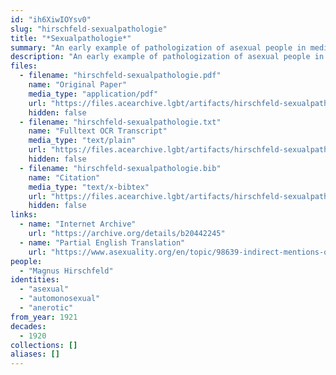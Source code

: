 ```yaml
---
id: "ih6XiwIOYsv0"
slug: "hirschfeld-sexualpathologie"
title: "*Sexualpathologie*"
summary: "An early example of pathologization of asexual people in medical literature and use of the term \"asexual\""
description: "An early example of pathologization of asexual people in medical literature, in which the author develops a typology of asexual people that includes the term \"asexual\" (CW: pathologizing asexual people)"
files:
  - filename: "hirschfeld-sexualpathologie.pdf"
    name: "Original Paper"
    media_type: "application/pdf"
    url: "https://files.acearchive.lgbt/artifacts/hirschfeld-sexualpathologie/hirschfeld-sexualpathologie.pdf"
    hidden: false
  - filename: "hirschfeld-sexualpathologie.txt"
    name: "Fulltext OCR Transcript"
    media_type: "text/plain"
    url: "https://files.acearchive.lgbt/artifacts/hirschfeld-sexualpathologie/hirschfeld-sexualpathologie.txt"
    hidden: false
  - filename: "hirschfeld-sexualpathologie.bib"
    name: "Citation"
    media_type: "text/x-bibtex"
    url: "https://files.acearchive.lgbt/artifacts/hirschfeld-sexualpathologie/hirschfeld-sexualpathologie.bib"
    hidden: false
links:
  - name: "Internet Archive"
    url: "https://archive.org/details/b20442245"
  - name: "Partial English Translation"
    url: "https://www.asexuality.org/en/topic/98639-indirect-mentions-of-asexuality-in-magnus-hirschfelds-books/"
people:
  - "Magnus Hirschfeld"
identities:
  - "asexual"
  - "automonosexual"
  - "anerotic"
from_year: 1921
decades:
  - 1920
collections: []
aliases: []
---
```

